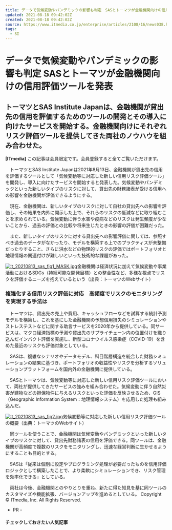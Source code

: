 ```yaml
---
title: データで気候変動やパンデミックの影響も判定　SASとトーマツが金融機関向けの信用評価ツールを発表 - ITmedia エンタープライズ
updated: 2021-08-18 09:42:02Z
created: 2021-08-18 09:42:02Z
source: https://www.itmedia.co.jp/enterprise/articles/2108/16/news038.html
tags:
  - SI
---
```


# データで気候変動やパンデミックの影響も判定 SASとトーマツが金融機関向けの信用評価ツールを発表

## トーマツとSAS Institute Japanは、金融機関が貸出先の信用を評価するためのツールの開発とその導入に向けたサービスを開始する。金融機関向けにそれぞれリスク評価ツールを提供してきた両社のノウハウを組み合わせた。

**[ITmedia]**
この記事は会員限定です。会員登録すると全てご覧いただけます。

　トーマツとSAS Institute Japanは2021年8月13日、金融機関が貸出先の信用を評価するツールとして「気候変動等に対応した新しい信用リスク評価ツール」を開発し、導入に向けたサービスを開始すると発表した。気候変動やパンデミックといった新しいタイプのリスクに対して、貸出先の財務諸表が受ける信用への影響を金融機関が評価できるようにする。

　現在、金融機関は、新しいタイプのリスクに対して自社の貸出先への影響を評価し、その結果を内外に開示した上で、それらのリスクの低減などに取り組むことを求められている。気候変動に伴う水害や疫病などのリスクは発生頻度が少ないことから、過去の評価との比較や将来生じたときの影響の評価が困難だった。

　また、新しいタイプのリスクに対する貸出先への影響評価に関しては、参照すべき過去のデータがなかったり、モデルを構築する上でのプラクティスが未整備だったりすること、さらに洪水などの物理的リスクの評価ではポートフォリオと地理情報の関連付けが難しいといった技術的な課題があった。

[![lt_20210813_sas_fig1_MASK.jpg](../_resources/lt_20210813_sas_fig1_MASK.jpg)](https://image.itmedia.co.jp/l/im/enterprise/articles/2108/16/l_lt_20210813_sas_fig1_MASK.jpg)金融機関は経済状況に加えて気候変動や事業活動におけるSDGs（持続可能な開発目標）との整合性など、多様な視点でリスクを評価するニーズを抱えているという（出典：トーマツのWebサイト）

### 複雑化する信用リスク評価に対応　高頻度でリスクのモニタリングを実現する手法は

　トーマツは、貸出先の売上や費用、キャッシュフローなどを試算する統計予測モデルを構築し、これを基にした金融機関の予想信用損失のシミュレーションやストレステストなどに関する助言サービスを2020年から提供している。同サービスは、マクロ経済指標の予測や貸出先のサプライチェーン内の位置付けを織り込んだインパクト評価を実施し、新型コロナウイルス感染症（COVID-19）を含めた最近のリスクも評価対象としている。

　SASは、複雑なシナリオやデータモデル、科目階層構造を統合した財務シミュレーションの結果に基づき、ポートフォリオの収益性やリスクを分析するソリューションプラットフォームを国内外の金融機関に提供している。

　SASとトーマツは、気候変動等に対応した新しい信用リスク評価ツールにおいて、両社が提供してきたサービスの強みを組み合わせた。気候変動に伴う自然災害が建物などの担保物件に与えるリスクといった評価を反映させるため、GIS（Geographic Information System：地理情報システム）を応用した処理も組み込んだ。

[![lt_20210813_sas_fig2.jpg](../_resources/lt_20210813_sas_fig2.jpg)](https://image.itmedia.co.jp/l/im/enterprise/articles/2108/16/l_lt_20210813_sas_fig2.jpg)気候変動等に対応した新しい信用リスク評価ツールの概要（出典：トーマツのWebサイト）

　同ツールを使うことで、金融機関は気候変動やパンデミックといった新しいタイプのリスクに対して、貸出先財務諸表の信用を評価できる。同ツールは、金融機関が高頻度で複数のリスクをモニタリングし、迅速な経営判断に生かせるようにすることも目的とする。

　SASは「従来は個別に設定やプログラミング処理が必要だったものを信用評価ロジックとして構築したことで、より柔軟にシミュレーションでき、リスク管理を効率化できる」としている。

　両社は今後、金融機関とのやりとりを重ね、新たに得た知見を基に同ツールのカスタマイズや機能拡張、バージョンアップを進めるとしている。
Copyright © ITmedia, Inc. All Rights Reserved.

- PR -

#### チェックしておきたい人気記事